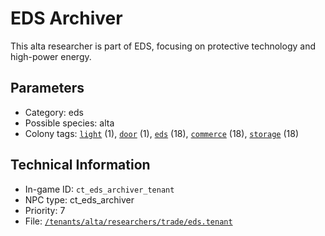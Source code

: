# EDS Archiver

This alta researcher is part of EDS, focusing on protective technology and high-power energy.

## Parameters

- Category: eds
- Possible species: alta
- Colony tags: [`light`](https://ceterai.github.io/MyEnternia/Wiki/Tags/Light) (1), [`door`](https://ceterai.github.io/MyEnternia/Wiki/Tags/Door) (1), [`eds`](https://ceterai.github.io/MyEnternia/Wiki/Tags/Eds) (18), [`commerce`](https://ceterai.github.io/MyEnternia/Wiki/Tags/Commerce) (18), [`storage`](https://ceterai.github.io/MyEnternia/Wiki/Tags/Storage) (18)

## Technical Information

- In-game ID: `ct_eds_archiver_tenant`
- NPC type: ct_eds_archiver
- Priority: 7
- File: [`/tenants/alta/researchers/trade/eds.tenant`](https://github.com/Ceterai/Enternia/blob/main/tenants/alta/researchers/trade/eds.tenant)
